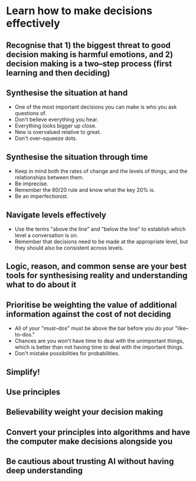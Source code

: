 Learn how to make decisions effectively
=======================================

## Recognise that 1) the biggest threat to good decision making is harmful emotions, and 2) decision making is a two–step process (first learning and then deciding)


## Synthesise the situation at hand

* One of the most important decisions you can make is who you ask questions of.
* Don't believe everything you hear.
* Everything looks bigger up close.
* New is overvalued relative to great.
* Don't over–squeeze dots.


## Synthesise the situation through time

* Keep in mind both the rates of change and the levels of things, and the
  relationships between them.
* Be imprecise.
* Remember the 80/20 rule and know what the key 20% is.
* Be an imperfectionist.


## Navigate levels effectively

* Use the terms "above the line" and "below the line" to establish which level
  a conversation is on.
* Remember that decisions need to be made at the appropriate level, but they
  should also be consistent across levels.


## Logic, reason, and common sense are your best tools for synthesising reality and understanding what to do about it


## Prioritise be weighting the value of additional information against the cost of not deciding

* All of your "must–dos" must be above the bar before you do your
  "like–to–dos."
* Chances are you won't have time to deal with the unimportant things, which is
  better than not having time to deal with the important things.
* Don't mistake possibilities for probabilities.


## Simplify!


## Use principles


## Believability weight your decision making


## Convert your principles into algorithms and have the computer make decisions alongside you


## Be cautious about trusting AI without having deep understanding
